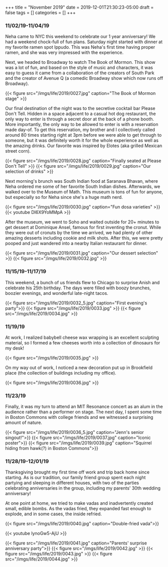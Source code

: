 +++
title = "November 2019"
date = 2019-12-01T21:30:23-05:00
draft = false
tags = []
categories = []
+++

### 11/02/19-11/04/19

Neha came to NYC this weekend to celebrate our 1 year anniversary! We had a weekend chock-full of fun plans. Saturday night started with dinner at my favorite ramen spot Ippudo. This was Neha's first time having proper ramen, and she was very impressed with the experience. 

Next, we headed to Broadway to watch The Book of Mormon. This show was a lot of fun, and based on the style of music and characters, it was easy to guess it came from a collaboration of the creators of South Park and the creator of Avenue Q (a comedic Broadway show which now runs off Broadway). 

{{< figure src="/imgs/life/2019/0027.jpg" caption="The Book of Mormon stage" >}}

Our final destination of the night was to the secretive cocktail bar Please Don't Tell. Hidden in a space adjacent to a casual hot dog restaurant, the only way to enter is through a secret door at the back of a phone booth. More importantly, the only way to be allowed to enter is with a reservation made day-of. To get this reservation, my brother and I collectively called around 80 times starting right at 3pm before we were able to get through to someone, but it was definitely worth it for the whole experience as well as the amazing drinks. Our favorite was inspired by Elotes (aka grilled Mexican street corn). 

{{< figure src="/imgs/life/2019/0028.jpg" caption="Finally seated at Please Don't Tell" >}}
{{< figure src="/imgs/life/2019/0029.jpg" caption="Our selection of drinks" >}}

Next morning's brunch was South Indian food at Saranava Bhavan, where Neha ordered me some of her favorite South Indian dishes. Afterwards, we walked over to the Museum of Math. This museum is tons of fun for anyone, but especially so for Neha since she's a huge math nerd.

{{< figure src="/imgs/life/2019/0030.jpg" caption="Fun dosa varieties" >}}
{{< youtube DI6X9YoMMpA >}}

After the museum, we went to Soho and waited outside for 20+ minutes to get dessert at Dominique Ansel, famous for first inventing the cronut. While they were out of cronuts by the time we arrived, we had plenty of other amazing desserts including cookie and milk shots. After this, we were pretty pooped and just wandered into a nearby Italian restaurant for dinner.

{{< figure src="/imgs/life/2019/0031.jpg" caption="Our dessert selection" >}}
{{< figure src="/imgs/life/2019/0032.jpg" >}}

### 11/15/19-11/17/19

This weekend, a bunch of us friends flew to Chicago to surprise Anish and celebrate his 25th birthday. The days were filled with boozy brunches, boozier evenings, and wonderful late-night tacos.

{{< figure src="/imgs/life/2019/0032_5.jpg" caption="First evening's party">}}
{{< figure src="/imgs/life/2019/0033.jpg" >}}
{{< figure src="/imgs/life/2019/0034.jpg" >}}

### 11/19/19

At work, I realized babybell cheese wax wrapping is an excellent sculpting material, so I formed a few cheeses worth into a collection of dinosaurs for my desk!

{{< figure src="/imgs/life/2019/0035.jpg" >}}

On my way out of work, I noticed a new decoration put up in Brookfield place (the collection of buildings including my office).

{{< figure src="/imgs/life/2019/0036.jpg" >}}

### 11/23/19

Finally, it was my turn to attend an MIT Resonance concert as an alum in the audience rather than a performer on stage. The next day, I spent some time in Boston Commons with college friends and we witnessed a surprising amount of nature.

{{< figure src="/imgs/life/2019/0036_5.jpg" caption="Jenn's senior singout!">}}
{{< figure src="/imgs/life/2019/0037.jpg" caption="Iconic poster">}}
{{< figure src="/imgs/life/2019/0039.jpg" caption="Squirrel hiding from hawk(?) in Boston Commons">}}

### 11/28/19-12/01/19

Thanksgiving brought my first time off work and trip back home since starting. As is our tradition, our family friend group spent each night partying and sleeping in different houses, with two of the parties celebrating anniversaries in the group, including my parents' 30th wedding anniversary!

At one point at home, we tried to make vadas and inadvertently created small, edible bombs. As the vadas fried, they expanded fast enough to explode, and in some cases, the inside refried.

{{< figure src="/imgs/life/2019/0040.jpg" caption="Double-fried vada">}}

{{< youtube lynoGw5-AjU >}}

{{< figure src="/imgs/life/2019/0041.jpg" caption="Parents' surprise anniversary party">}}
{{< figure src="/imgs/life/2019/0042.jpg" >}}
{{< figure src="/imgs/life/2019/0043.jpg" >}}
{{< figure src="/imgs/life/2019/0044.jpg" >}}
